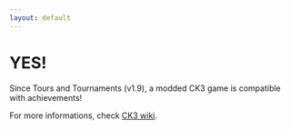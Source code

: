 ```yaml
---
layout: default
---
```


# YES!

Since Tours and Tournaments (v1.9), a modded CK3 game is compatible with achievements!

For more informations, check [CK3 wiki](https://ck3.paradoxwikis.com/Achievements).

